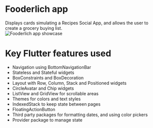 # Fooderlich app

Displays cards simulating a Recipes Social App, and allows the user to create a grocery buying list.<br>
![Fooderlich app showcase](./docs/showcase.gif)

# Key Flutter features used
- Navigation using BottomNavigationBar
- Stateless and Stateful widgets
- BoxConstraints and BoxDecoration
- Layout with Row, Column, Stack and Positioned widgets
- CircleAvatar and Chip widgets
- ListView and GridView for scrollable areas
- Themes for colors and text styles
- IndexedStack to keep state between pages
- FloatingActionButton
- Third party packages for formatting dates, and using color pickers
- Provider package to manage state